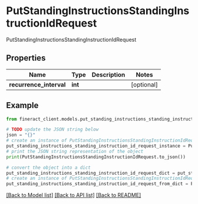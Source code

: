 # PutStandingInstructionsStandingInstructionIdRequest

PutStandingInstructionsStandingInstructionIdRequest

## Properties

Name | Type | Description | Notes
------------ | ------------- | ------------- | -------------
**recurrence_interval** | **int** |  | [optional] 

## Example

```python
from fineract_client.models.put_standing_instructions_standing_instruction_id_request import PutStandingInstructionsStandingInstructionIdRequest

# TODO update the JSON string below
json = "{}"
# create an instance of PutStandingInstructionsStandingInstructionIdRequest from a JSON string
put_standing_instructions_standing_instruction_id_request_instance = PutStandingInstructionsStandingInstructionIdRequest.from_json(json)
# print the JSON string representation of the object
print(PutStandingInstructionsStandingInstructionIdRequest.to_json())

# convert the object into a dict
put_standing_instructions_standing_instruction_id_request_dict = put_standing_instructions_standing_instruction_id_request_instance.to_dict()
# create an instance of PutStandingInstructionsStandingInstructionIdRequest from a dict
put_standing_instructions_standing_instruction_id_request_from_dict = PutStandingInstructionsStandingInstructionIdRequest.from_dict(put_standing_instructions_standing_instruction_id_request_dict)
```
[[Back to Model list]](../README.md#documentation-for-models) [[Back to API list]](../README.md#documentation-for-api-endpoints) [[Back to README]](../README.md)


